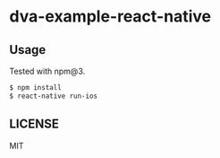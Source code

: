 # dva-example-react-native

## Usage

Tested with npm@3.

```bash
$ npm install
$ react-native run-ios
```

## LICENSE

MIT

